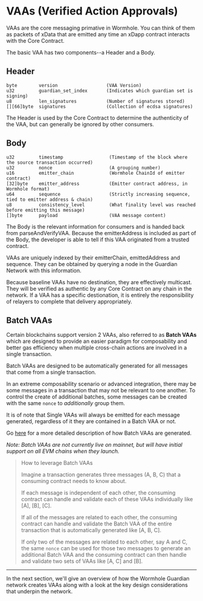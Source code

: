 # VAAs (Verified Action Approvals)

VAAs are the core messaging primative in Wormhole. You can think of them as packets of xData that are emitted any time an xDapp contract interacts with the Core Contract.

The basic VAA has two components--a Header and a Body.

## Header

    byte        version                  (VAA Version)
    u32         guardian_set_index       (Indicates which guardian set is signing)
    u8          len_signatures           (Number of signatures stored)
    [][66]byte  signatures               (Collection of ecdsa signatures)

The Header is used by the Core Contract to determine the authenticity of the VAA, but can generally be ignored by other consumers.

## Body

    u32         timestamp                 (Timestamp of the block where the source transaction occurred)
    u32         nonce                     (A grouping number)
    u16         emitter_chain             (Wormhole ChainId of emitter contract)
    [32]byte    emitter_address           (Emitter contract address, in Wormhole format)
    u64         sequence                  (Strictly increasing sequence, tied to emitter address & chain)
    u8          consistency_level         (What finality level was reached before emitting this message)
    []byte      payload                   (VAA message content)

The Body is the relevant information for consumers and is handed back from parseAndVerifyVAA. Because the emitterAddress is included as part of the Body, the developer is able to tell if this VAA originated from a trusted contract.

VAAs are uniquely indexed by their emitterChain, emittedAddress and sequence. They can be obtained by querying a node in the Guardian Network with this information.

Because baseline VAAs have no destination, they are effectively multicast. They will be verified as authentic by any Core Contract on any chain in the network. If a VAA has a specific destionation, it is entirely the responsibility of relayers to complete that delivery appropriately.

## Batch VAAs

Certain blockchains support version 2 VAAs, also referred to as **Batch VAAs** which are designed to provide an easier paradigm for composability and better gas efficiency when multiple cross-chain actions are involved in a single transaction.

Batch VAAs are designed to be automatically generated for all messages that come from a single transaction.

In an extreme composability scenario or advanced integration, there may be some messages in a transaction that may not be relevant to one another. To control the create of additional batches, some messages can be created with the same `nonce` to _additionally_ group them.

It is of note that Single VAAs will always be emitted for each message generated, regardless of it they are contained in a Batch VAA or not.

Go [here](../technical/evm/coreLayer.md) for a more detailed description of how Batch VAAs are generated.

_Note: Batch VAAs are not currently live on mainnet, but will have initial support on all EVM chains when they launch._

> How to leverage Batch VAAs
>
> Imagine a transaction generates three messages (A, B, C) that a consuming contract needs to know about.
>
> If each message is independent of each other, the consuming contract can handle and validate each of these VAAs individually like [A], [B], [C].
>
> If all of the messages are related to each other, the consuming contract can handle and validate the Batch VAA of the entire transaction that is automatically generated like [A, B, C].
>
> If only two of the messages are related to each other, say A and C, the same `nonce` can be used for those two messages to generate an additional Batch VAA and the consuming contract can then handle and validate two sets of VAAs like [A, C] and [B].

---

In the next section, we'll give an overview of how the Wormhole Guardian network creates VAAs along with a look at the key design considerations that underpin the network.
